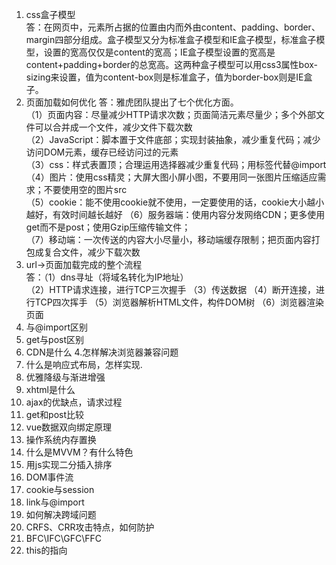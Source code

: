 1. css盒子模型  
答：在网页中，元素所占据的位置由内而外由content、padding、border、margin四部分组成。盒子模型又分为标准盒子模型和IE盒子模型，标准盒子模型，设置的宽高仅仅是content的宽高；IE盒子模型设置的宽高是content+padding+border的总宽高。这两种盒子模型可以用css3属性box-sizing来设置，值为content-box则是标准盒子，值为border-box则是IE盒子。
2. 页面加载如何优化
答：雅虎团队提出了七个优化方面。  
（1）页面内容：尽量减少HTTP请求次数；页面简洁元素尽量少；多个外部文件可以合并成一个文件，减少文件下载次数    
（2）JavaScript：脚本置于文件底部；实现封装抽象，减少重复代码；减少访问DOM元素，缓存已经访问过的元素   
（3）css：样式表置顶；合理运用选择器减少重复代码；用<link>标签代替@import
（4）图片：使用css精灵；大屏大图小屏小图，不要用同一张图片压缩适应需求；不要使用空的图片src  
（5）cookie：能不使用cookie就不使用，一定要使用的话，cookie大小越小越好，有效时间越长越好
（6）服务器端：使用内容分发网络CDN；更多使用get而不是post；使用Gzip压缩传输文件；  
（7）移动端：一次传送的内容大小尽量小，移动端缓存限制；把页面内容打包成复合文件，减少下载次数
3. url->页面加载完成的整个流程  
答：（1）dns寻址（将域名转化为IP地址）  
（2）HTTP请求连接，进行TCP三次握手
（3）传送数据
（4）断开连接，进行TCP四次挥手
（5）浏览器解析HTML文件，构件DOM树
（6）浏览器渲染页面
4. <link>与@import区别
5. get与post区别
6. CDN是什么
4.怎样解决浏览器兼容问题
5. 什么是响应式布局，怎样实现.
6. 优雅降级与渐进增强
7. xhtml是什么
8. ajax的优缺点，请求过程
9. get和post比较
10. vue数据双向绑定原理
11. 操作系统内存置换
12. 什么是MVVM？有什么特色
13. 用js实现二分插入排序
14. DOM事件流
15. cookie与session
16. link与@import
17. 如何解决跨域问题
18. CRFS、CRR攻击特点，如何防护
19. BFC\IFC\GFC\FFC
20. this的指向
